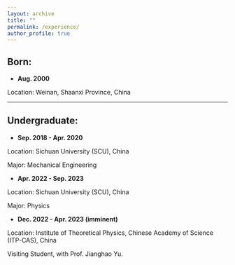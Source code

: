 ```yaml
---
layout: archive
title: ""
permalink: /experience/
author_profile: true
---
```


## Born: 
- **Aug. 2000**

Location: Weinan, Shaanxi Province, China

---

## Undergraduate: 

- **Sep. 2018 - Apr. 2020**

Location: Sichuan University (SCU), China

Major: Mechanical Engineering

- **Apr. 2022 - Sep. 2023**

Location: Sichuan University (SCU), China

Major: Physics

- **Dec. 2022 - Apr. 2023 (imminent)**

Location: Institute of Theoretical Physics, Chinese Academy of Science (ITP-CAS), China

Visiting Student, with Prof. Jianghao Yu.






